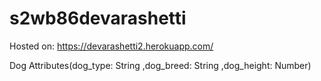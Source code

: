 # s2wb86devarashetti

Hosted on:  https://devarashetti2.herokuapp.com/

Dog Attributes(dog_type: String ,dog_breed: String ,dog_height: Number)
